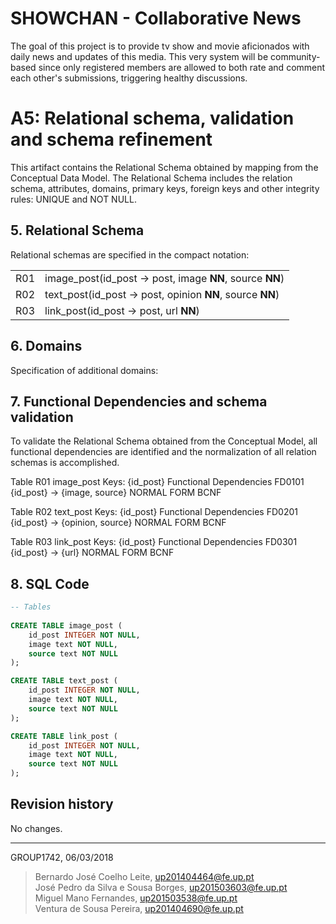 # SHOWCHAN - Collaborative News
The goal of this project is to provide tv show and movie aficionados with daily news and updates of this media. This very system will be community-based since only registered members are allowed to both rate and comment each other's submissions, triggering healthy discussions.

# A5: Relational schema, validation and schema refinement
This artifact contains the Relational Schema obtained by mapping from the Conceptual Data Model. The Relational Schema includes the relation schema, attributes, domains, primary keys, foreign keys and other integrity rules: UNIQUE and NOT NULL.
 
## 5. Relational Schema
Relational schemas are specified in the compact notation: 

|   |   |
|--:|---|
| R01 | image_post(id_post → post, image **NN**, source **NN**) |
| R02 | text_post(id_post → post, opinion **NN**, source **NN**) |
| R03 | link_post(id_post → post, url **NN**) |

## 6. Domains
Specification of additional domains:

## 7. Functional Dependencies and schema validation
To validate the Relational Schema obtained from the Conceptual Model, all functional dependencies are identified and the normalization of all relation schemas is accomplished.

Table R01 image_post
Keys: {id_post}
Functional Dependencies
FD0101 {id_post} → {image, source}
NORMAL FORM BCNF

Table R02 text_post
Keys: {id_post}
Functional Dependencies
FD0201 {id_post} → {opinion, source}
NORMAL FORM BCNF

Table R03 link_post
Keys: {id_post}
Functional Dependencies
FD0301 {id_post} → {url}
NORMAL FORM BCNF


## 8. SQL Code
```SQL
-- Tables
 
CREATE TABLE image_post (
 	id_post INTEGER NOT NULL,
 	image text NOT NULL,
 	source text NOT NULL
);

CREATE TABLE text_post (
 	id_post INTEGER NOT NULL,
 	image text NOT NULL,
 	source text NOT NULL
);

CREATE TABLE link_post (
 	id_post INTEGER NOT NULL,
 	image text NOT NULL,
 	source text NOT NULL
);
```

## Revision history
No changes.

 
***
 
GROUP1742, 06/03/2018
 
> Bernardo José Coelho Leite, up201404464@fe.up.pt  
> José Pedro da Silva e Sousa Borges, up201503603@fe.up.pt  
> Miguel Mano Fernandes, up201503538@fe.up.pt  
> Ventura de Sousa Pereira, up201404690@fe.up.pt  
